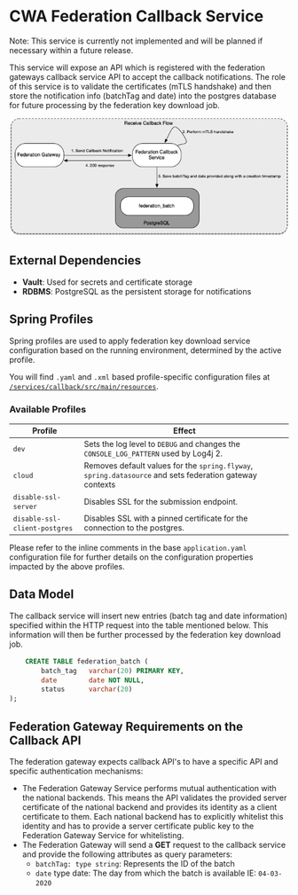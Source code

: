 # CWA Federation Callback Service

Note: This service is currently not implemented and will be planned if necessary within a future release.

This service will expose an API which is registered with the federation gateways callback service API to accept the callback notifications. The role of this service is to validate the certificates (mTLS handshake) and then store the notification info (batchTag and date) into the postgres database for future processing by the federation key download job.

![Callback Flow Diagram](./images/callback-flow.png)

## External Dependencies

- **Vault**: Used for secrets and certificate storage
- **RDBMS**: PostgreSQL as the persistent storage for notifications

## Spring Profiles

Spring profiles are used to apply federation key download service configuration based on the running environment, determined by the active profile.

You will find `.yaml` and `.xml` based profile-specific configuration files at [`/services/callback/src/main/resources`](/services/callback/src/main/resources).

### Available Profiles

Profile                                           | Effect
--------------------------------------------------|-------------
`dev`                                             | Sets the log level to `DEBUG` and changes the `CONSOLE_LOG_PATTERN` used by Log4j 2.
`cloud`                                           | Removes default values for the `spring.flyway`, `spring.datasource` and sets federation gateway contexts
`disable-ssl-server`                              | Disables SSL for the submission endpoint.
`disable-ssl-client-postgres`                     | Disables SSL with a pinned certificate for the connection to the postgres.

Please refer to the inline comments in the base `application.yaml` configuration file for further details on the configuration properties impacted by the above profiles.

## Data Model

The callback service will insert new entries (batch tag and date information) specified within the HTTP request into the table mentioned below. This information will then be further processed by the federation key download job.

```sql
    CREATE TABLE federation_batch (
        batch_tag   varchar(20) PRIMARY KEY,
        date        date NOT NULL,
        status      varchar(20)
);
```

## Federation Gateway Requirements on the Callback API

The federation gateway expects callback API's to have a specific API and specific authentication mechanisms:

- The Federation Gateway Service performs mutual authentication with the national backends. This means the API validates the provided server certificate of the national backend and provides its identity as a client certificate to them. Each national backend has to explicitly whitelist this identity and has to provide a server certificate public key to the Federation Gateway Service for whitelisting.
- The Federation Gateway will send a **GET** request to the callback service and provide the following attributes as query parameters:
  - `batchTag: type string`: Represents the ID of the batch
  - `date` type date: The day from which the batch is available IE: `04-03-2020`
